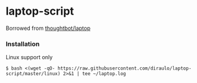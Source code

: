 laptop-script
=============

Borrowed from [thoughtbot/laptop](https://github.com/thoughtbot/laptop)

### Installation
Linux support only

```shell
$ bash <(wget -qO- https://raw.githubusercontent.com/diraulo/laptop-script/master/linux) 2>&1 | tee ~/laptop.log
```
